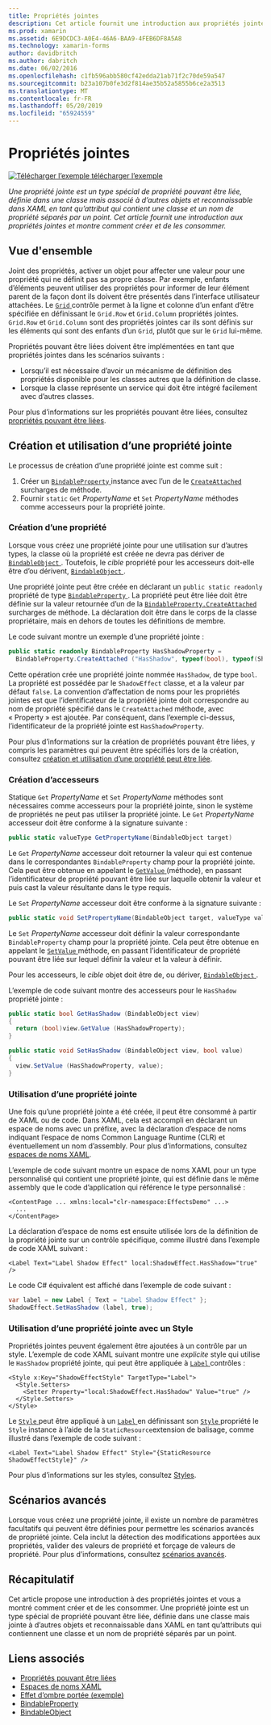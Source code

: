 ```yaml
---
title: Propriétés jointes
description: Cet article fournit une introduction aux propriétés jointes et montre comment créer et de les consommer.
ms.prod: xamarin
ms.assetid: 6E9DCDC3-A0E4-46A6-BAA9-4FEB6DF8A5A8
ms.technology: xamarin-forms
author: davidbritch
ms.author: dabritch
ms.date: 06/02/2016
ms.openlocfilehash: c1fb596abb580cf42edda21ab71f2c70de59a547
ms.sourcegitcommit: b23a107b0fe3d2f814ae35b52a5855b6ce2a3513
ms.translationtype: MT
ms.contentlocale: fr-FR
ms.lasthandoff: 05/20/2019
ms.locfileid: "65924559"
---
```

# <a name="attached-properties"></a>Propriétés jointes

[![Télécharger l’exemple](~/media/shared/download.png) télécharger l’exemple](https://developer.xamarin.com/samples/xamarin-forms/Effects/ShadowEffect/)

_Une propriété jointe est un type spécial de propriété pouvant être liée, définie dans une classe mais associé à d’autres objets et reconnaissable dans XAML en tant qu’attribut qui contient une classe et un nom de propriété séparés par un point. Cet article fournit une introduction aux propriétés jointes et montre comment créer et de les consommer._

## <a name="overview"></a>Vue d'ensemble

Joint des propriétés, activer un objet pour affecter une valeur pour une propriété qui ne définit pas sa propre classe. Par exemple, enfants d’éléments peuvent utiliser des propriétés pour informer de leur élément parent de la façon dont ils doivent être présentés dans l’interface utilisateur attachées. Le [ `Grid` ](xref:Xamarin.Forms.Grid) contrôle permet à la ligne et colonne d’un enfant d’être spécifiée en définissant le `Grid.Row` et `Grid.Column` propriétés jointes. `Grid.Row` et `Grid.Column` sont des propriétés jointes car ils sont définis sur les éléments qui sont des enfants d’un `Grid`, plutôt que sur le `Grid` lui-même.

Propriétés pouvant être liées doivent être implémentées en tant que propriétés jointes dans les scénarios suivants :

- Lorsqu’il est nécessaire d’avoir un mécanisme de définition des propriétés disponible pour les classes autres que la définition de classe.
- Lorsque la classe représente un service qui doit être intégré facilement avec d’autres classes.

Pour plus d’informations sur les propriétés pouvant être liées, consultez [propriétés pouvant être liées](~/xamarin-forms/xaml/bindable-properties.md).

## <a name="creating-and-consuming-an-attached-property"></a>Création et utilisation d’une propriété jointe

Le processus de création d’une propriété jointe est comme suit :

1. Créer un [ `BindableProperty` ](xref:Xamarin.Forms.BindableProperty) instance avec l’un de le [ `CreateAttached` ](xref:Xamarin.Forms.BindableProperty.CreateAttached*) surcharges de méthode.
1. Fournir `static` `Get` *PropertyName* et `Set` *PropertyName* méthodes comme accesseurs pour la propriété jointe.

### <a name="creating-a-property"></a>Création d’une propriété

Lorsque vous créez une propriété jointe pour une utilisation sur d’autres types, la classe où la propriété est créée ne devra pas dériver de [ `BindableObject` ](xref:Xamarin.Forms.BindableObject). Toutefois, le *cible* propriété pour les accesseurs doit-elle être d’ou dérivent, [ `BindableObject` ](xref:Xamarin.Forms.BindableObject).

Une propriété jointe peut être créée en déclarant un `public static readonly` propriété de type [ `BindableProperty` ](xref:Xamarin.Forms.BindableProperty). La propriété peut être liée doit être définie sur la valeur retournée d’un de la [ `BindableProperty.CreateAttached` ](xref:Xamarin.Forms.BindableProperty.CreateAttached(System.String,System.Type,System.Type,System.Object,Xamarin.Forms.BindingMode,Xamarin.Forms.BindableProperty.ValidateValueDelegate,Xamarin.Forms.BindableProperty.BindingPropertyChangedDelegate,Xamarin.Forms.BindableProperty.BindingPropertyChangingDelegate,Xamarin.Forms.BindableProperty.CoerceValueDelegate,Xamarin.Forms.BindableProperty.CreateDefaultValueDelegate)) surcharges de méthode. La déclaration doit être dans le corps de la classe propriétaire, mais en dehors de toutes les définitions de membre.

Le code suivant montre un exemple d’une propriété jointe :

```csharp
public static readonly BindableProperty HasShadowProperty =
  BindableProperty.CreateAttached ("HasShadow", typeof(bool), typeof(ShadowEffect), false);
```

Cette opération crée une propriété jointe nommée `HasShadow`, de type `bool`. La propriété est possédée par le `ShadowEffect` classe, et a la valeur par défaut `false`. La convention d’affectation de noms pour les propriétés jointes est que l’identificateur de la propriété jointe doit correspondre au nom de propriété spécifié dans le `CreateAttached` méthode, avec « Property » est ajoutée. Par conséquent, dans l’exemple ci-dessus, l’identificateur de la propriété jointe est `HasShadowProperty`.

Pour plus d’informations sur la création de propriétés pouvant être liées, y compris les paramètres qui peuvent être spécifiés lors de la création, consultez [création et utilisation d’une propriété peut être liée](~/xamarin-forms/xaml/bindable-properties.md#consuming-bindable-property).

### <a name="creating-accessors"></a>Création d’accesseurs

Statique `Get` *PropertyName* et `Set` *PropertyName* méthodes sont nécessaires comme accesseurs pour la propriété jointe, sinon le système de propriétés ne peut pas utiliser la propriété jointe. Le `Get` *PropertyName* accesseur doit être conforme à la signature suivante :

```csharp
public static valueType GetPropertyName(BindableObject target)
```

Le `Get` *PropertyName* accesseur doit retourner la valeur qui est contenue dans le correspondantes `BindableProperty` champ pour la propriété jointe. Cela peut être obtenue en appelant le [ `GetValue` ](xref:Xamarin.Forms.BindableObject.GetValue(Xamarin.Forms.BindableProperty)) (méthode), en passant l’identificateur de propriété pouvant être liée sur laquelle obtenir la valeur et puis cast la valeur résultante dans le type requis.

Le `Set` *PropertyName* accesseur doit être conforme à la signature suivante :

```csharp
public static void SetPropertyName(BindableObject target, valueType value)
```

Le `Set` *PropertyName* accesseur doit définir la valeur correspondante `BindableProperty` champ pour la propriété jointe. Cela peut être obtenue en appelant le [ `SetValue` ](xref:Xamarin.Forms.BindableObject.SetValue(Xamarin.Forms.BindableProperty,System.Object)) méthode, en passant l’identificateur de propriété pouvant être liée sur lequel définir la valeur et la valeur à définir.

Pour les accesseurs, le *cible* objet doit être de, ou dériver, [ `BindableObject` ](xref:Xamarin.Forms.BindableObject).

L’exemple de code suivant montre des accesseurs pour le `HasShadow` propriété jointe :

```csharp
public static bool GetHasShadow (BindableObject view)
{
  return (bool)view.GetValue (HasShadowProperty);
}

public static void SetHasShadow (BindableObject view, bool value)
{
  view.SetValue (HasShadowProperty, value);
}
```

### <a name="consuming-an-attached-property"></a>Utilisation d’une propriété jointe

Une fois qu’une propriété jointe a été créée, il peut être consommé à partir de XAML ou de code. Dans XAML, cela est accompli en déclarant un espace de noms avec un préfixe, avec la déclaration d’espace de noms indiquant l’espace de noms Common Language Runtime (CLR) et éventuellement un nom d’assembly. Pour plus d’informations, consultez [espaces de noms XAML](~/xamarin-forms/xaml/namespaces.md).

L’exemple de code suivant montre un espace de noms XAML pour un type personnalisé qui contient une propriété jointe, qui est définie dans le même assembly que le code d’application qui référence le type personnalisé :

```xaml
<ContentPage ... xmlns:local="clr-namespace:EffectsDemo" ...>
  ...
</ContentPage>
```

La déclaration d’espace de noms est ensuite utilisée lors de la définition de la propriété jointe sur un contrôle spécifique, comme illustré dans l’exemple de code XAML suivant :

```xaml
<Label Text="Label Shadow Effect" local:ShadowEffect.HasShadow="true" />
```

Le code C# équivalent est affiché dans l’exemple de code suivant :

```csharp
var label = new Label { Text = "Label Shadow Effect" };
ShadowEffect.SetHasShadow (label, true);
```

### <a name="consuming-an-attached-property-with-a-style"></a>Utilisation d’une propriété jointe avec un Style

Propriétés jointes peuvent également être ajoutées à un contrôle par un style. L’exemple de code XAML suivant montre une *explicite* style qui utilise le `HasShadow` propriété jointe, qui peut être appliquée à [ `Label` ](xref:Xamarin.Forms.Label) contrôles :

```xaml
<Style x:Key="ShadowEffectStyle" TargetType="Label">
  <Style.Setters>
    <Setter Property="local:ShadowEffect.HasShadow" Value="true" />
  </Style.Setters>
</Style>
```

Le [ `Style` ](xref:Xamarin.Forms.Style) peut être appliqué à un [ `Label` ](xref:Xamarin.Forms.Label) en définissant son [ `Style` ](xref:Xamarin.Forms.NavigableElement.Style) propriété le `Style` instance à l’aide de la `StaticResource`extension de balisage, comme illustré dans l’exemple de code suivant :

```xaml
<Label Text="Label Shadow Effect" Style="{StaticResource ShadowEffectStyle}" />
```

Pour plus d’informations sur les styles, consultez [Styles](~/xamarin-forms/user-interface/styles/index.md).

## <a name="advanced-scenarios"></a>Scénarios avancés

Lorsque vous créez une propriété jointe, il existe un nombre de paramètres facultatifs qui peuvent être définies pour permettre les scénarios avancés de propriété jointe. Cela inclut la détection des modifications apportées aux propriétés, valider des valeurs de propriété et forçage de valeurs de propriété. Pour plus d’informations, consultez [scénarios avancés](~/xamarin-forms/xaml/bindable-properties.md#advanced).

## <a name="summary"></a>Récapitulatif

Cet article propose une introduction à des propriétés jointes et vous a montré comment créer et de les consommer. Une propriété jointe est un type spécial de propriété pouvant être liée, définie dans une classe mais jointe à d’autres objets et reconnaissable dans XAML en tant qu’attributs qui contiennent une classe et un nom de propriété séparés par un point.


## <a name="related-links"></a>Liens associés

- [Propriétés pouvant être liées](~/xamarin-forms/xaml/bindable-properties.md)
- [Espaces de noms XAML](~/xamarin-forms/xaml/namespaces.md)
- [Effet d’ombre portée (exemple)](https://developer.xamarin.com/samples/xamarin-forms/Effects/ShadowEffect/)
- [BindableProperty](xref:Xamarin.Forms.BindableProperty)
- [BindableObject](xref:Xamarin.Forms.BindableObject)
